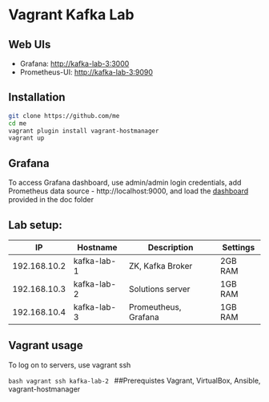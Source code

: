 # Vagrant Kafka Lab

## Web UIs

- Grafana: [http://kafka-lab-3:3000](http://kafka-lab-3:3000)
- Prometheus-UI: [http://kafka-lab-3:9090](http://kafka-lab-3:9090)

## Installation

```bash
git clone https://github.com/me
cd me
vagrant plugin install vagrant-hostmanager
vagrant up
```

## Grafana

To access Grafana dashboard, use admin/admin login credentials, add Prometheus data source - http://localhost:9000, and load the [dashboard](doc/Kafka-1555313919864.json) provided in the doc folder

## Lab setup:

| IP           | Hostname | Description                         | Settings |
|--------------|----------|-------------------------------------|----------|
| 192.168.10.2 | kafka-lab-1  | ZK, Kafka Broker    			| 2GB RAM  |
| 192.168.10.3 | kafka-lab-2  | Solutions server 		        | 1GB RAM  |
| 192.168.10.4 | kafka-lab-3  | Promeutheus, Grafana            | 1GB RAM  |

## Vagrant usage

To log on to servers, use vagrant ssh

``bash
vagrant ssh kafka-lab-2
``
##Prerequistes
Vagrant, VirtualBox, Ansible, vagrant-hostmanager 
